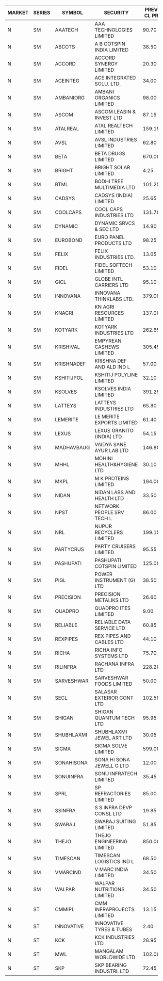 


| MARKET | SERIES | SYMBOL | SECURITY | PREV CL PR | OPEN PRICE | HIGH PRICE | LOW PRICE | CLOSE PRICE | NET TRDVAL | NET TRDQTY | CORP IND | HI 52 WK | LO 52 WK |
| ----- | ----- | ----- | ----- | ----- | ----- | ----- | ----- | ----- | ----- | ----- | ----- | ----- | ----- |
| N | SM | AAATECH | AAA TECHNOLOGIES LIMITED | 90.70 | 91.00 | 95.50 | 87.10 | 94.20 | 12898950.00 | 141000 |  | 105.80 | 44.00 |
| N | SM | ABCOTS | A B COTSPIN INDIA LIMITED | 38.50 | 38.80 | 38.80 | 38.80 | 38.80 | 155200.00 | 4000 |  | 61.35 | 34.15 |
| N | SM | ACCORD | ACCORD SYNERGY LIMITED | 20.30 | 21.30 | 21.30 | 21.30 | 21.30 | 85200.00 | 4000 |  | 37.30 | 14.95 |
| N | SM | ACEINTEG | ACE INTEGRATED SOLU. LTD. | 34.00 | 33.50 | 33.50 | 33.50 | 33.50 | 150750.00 | 4500 |  | 38.30 | 15.15 |
| N | SM | AMBANIORG | AMBANI ORGANICS LIMITED | 98.00 | 102.90 | 102.90 | 95.00 | 95.00 | 395800.00 | 4000 |  | 114.65 | 53.85 |
| N | SM | ASCOM | ASCOM LEASIN & INVEST LTD | 87.15 | 82.80 | 82.80 | 82.80 | 82.80 | 331200.00 | 4000 |  | 87.15 | 33.40 |
| N | SM | ATALREAL | ATAL REALTECH LIMITED | 159.15 | 154.00 | 155.95 | 150.10 | 155.45 | 10813040.00 | 70400 |  | 188.40 | 43.00 |
| N | SM | AVSL | AVSL INDUSTRIES LIMITED | 62.80 | 63.00 | 65.85 | 63.00 | 65.85 | 578550.00 | 9000 |  | 65.85 | 32.10 |
| N | SM | BETA | BETA DRUGS LIMITED | 670.00 | 661.10 | 661.10 | 655.00 | 661.00 | 2234930.00 | 3400 |  | 1024.40 | 319.00 |
| N | SM | BRIGHT | BRIGHT SOLAR LIMITED | 4.25 | 4.25 | 4.35 | 4.25 | 4.35 | 78000.00 | 18000 |  | 10.55 | 3.90 |
| N | SM | BTML | BODHI TREE MULTIMEDIA LTD | 101.25 | 105.50 | 105.50 | 105.50 | 105.50 | 126600.00 | 1200 |  | 174.00 | 65.00 |
| N | SM | CADSYS | CADSYS (INDIA) LIMITED | 25.65 | 26.00 | 26.85 | 26.00 | 26.45 | 158600.00 | 6000 |  | 52.00 | 20.00 |
| N | SM | COOLCAPS | COOL CAPS INDUSTRIES LTD | 131.70 | 133.10 | 133.10 | 124.10 | 130.75 | 8077950.00 | 63000 |  | 135.95 | 41.50 |
| N | SM | DYNAMIC | DYNAMIC SRVCS & SEC LTD | 14.90 | 14.55 | 15.60 | 14.20 | 14.95 | 388200.00 | 26000 |  | 57.70 | 13.00 |
| N | SM | EUROBOND | EURO PANEL PRODUCTS LTD | 98.25 | 96.15 | 99.45 | 96.15 | 99.45 | 590100.00 | 6000 |  | 147.65 | 72.05 |
| N | SM | FELIX | FELIX INDUSTRIES LTD. | 13.05 | 12.40 | 12.40 | 12.40 | 12.40 | 49600.00 | 4000 |  | 45.70 | 12.35 |
| N | SM | FIDEL | FIDEL SOFTECH LIMITED | 53.10 | 52.05 | 56.60 | 52.05 | 55.80 | 6943350.00 | 129000 |  | 63.00 | 52.00 |
| N | SM | GICL | GLOBE INTL CARRIERS LTD | 95.10 | 90.60 | 90.65 | 90.35 | 90.35 | 4751250.00 | 52500 |  | 104.00 | 17.15 |
| N | SM | INNOVANA | INNOVANA THINKLABS LTD. | 379.00 | 395.00 | 395.00 | 361.00 | 361.00 | 6662000.00 | 17000 |  | 478.00 | 119.25 |
| N | SM | KNAGRI | KN AGRI RESOURCES LIMITED | 137.00 | 139.50 | 139.50 | 136.80 | 137.35 | 1988000.00 | 14400 |  | 261.00 | 130.00 |
| N | SM | KOTYARK | KOTYARK INDUSTRIES LTD | 262.65 | 262.00 | 266.00 | 242.65 | 248.20 | 1424660.00 | 5600 |  | 402.00 | 67.90 |
| N | SM | KRISHIVAL | EMPYREAN CASHEWS LIMITED | 305.45 | 292.20 | 292.20 | 290.20 | 290.20 | 2325450.00 | 8000 |  | 321.65 | 68.00 |
| N | SM | KRISHNADEF | KRISHNA DEF AND ALD IND L | 57.00 | 54.35 | 55.85 | 54.35 | 55.85 | 330600.00 | 6000 |  | 118.35 | 54.35 |
| N | SM | KSHITIJPOL | KSHITIJ POLYLINE LIMITED | 32.10 | 30.60 | 33.50 | 30.60 | 33.50 | 299090.60 | 9332 |  | 45.65 | 23.50 |
| N | SM | KSOLVES | KSOLVES INDIA LIMITED | 391.25 | 392.25 | 396.50 | 387.30 | 393.20 | 7056760.00 | 18000 |  | 753.40 | 292.60 |
| N | SM | LATTEYS | LATTEYS INDUSTRIES LTD | 65.80 | 63.00 | 63.00 | 63.00 | 63.00 | 882000.00 | 14000 |  | 65.80 | 51.05 |
| N | SM | LEMERITE | LE MERITE EXPORTS LIMITED | 61.40 | 61.15 | 61.25 | 61.15 | 61.25 | 195840.00 | 3200 |  | 77.20 | 52.50 |
| N | SM | LEXUS | LEXUS GRANITO (INDIA) LTD | 54.15 | 54.10 | 55.00 | 51.45 | 51.45 | 627900.00 | 12000 |  | 77.00 | 10.30 |
| N | SM | MADHAVBAUG | VAIDYA SANE AYUR LAB LTD | 146.80 | 150.00 | 150.00 | 150.00 | 150.00 | 480000.00 | 3200 |  | 249.40 | 133.25 |
| N | SM | MHHL | MOHINI HEALTH&HYGIENE LTD | 30.10 | 30.85 | 30.90 | 28.00 | 28.50 | 2872500.00 | 99000 |  | 47.40 | 19.15 |
| N | SM | MKPL | M K PROTEINS LIMITED | 194.00 | 193.00 | 193.00 | 186.00 | 186.00 | 1502000.00 | 8000 |  | 215.00 | 81.00 |
| N | SM | NIDAN | NIDAN LABS AND HEALTH LTD | 33.50 | 33.80 | 33.80 | 33.80 | 33.80 | 33800.00 | 1000 |  | 70.70 | 32.20 |
| N | SM | NPST | NETWORK PEOPLE SRV TECH L | 86.00 | 86.00 | 88.00 | 86.00 | 88.00 | 416000.00 | 4800 |  | 92.50 | 49.05 |
| N | SM | NRL | NUPUR RECYCLERS LIMITED | 199.15 | 195.10 | 210.00 | 193.00 | 207.70 | 22980430.00 | 113300 |  | 316.05 | 124.20 |
| N | SM | PARTYCRUS | PARTY CRUISERS LIMITED | 95.55 | 95.95 | 95.95 | 95.95 | 95.95 | 191900.00 | 2000 |  | 125.50 | 16.50 |
| N | SM | PASHUPATI | PASHUPATI COTSPIN LIMITED | 125.00 | 127.00 | 127.00 | 127.00 | 127.00 | 203200.00 | 1600 |  | 170.00 | 63.30 |
| N | SM | PIGL | POWER INSTRUMENT (G) LTD | 38.50 | 40.40 | 40.40 | 40.40 | 40.40 | 80800.00 | 2000 |  | 88.60 | 37.75 |
| N | SM | PRECISION | PRECISION METALIKS LTD | 26.60 | 26.10 | 26.15 | 26.00 | 26.00 | 156500.00 | 6000 |  | 55.95 | 23.65 |
| N | SM | QUADPRO | QUADPRO ITES LIMITED | 9.00 | 8.80 | 8.80 | 8.80 | 8.80 | 52800.00 | 6000 |  | 18.80 | 8.40 |
| N | SM | RELIABLE | RELIABLE DATA SERVICE LTD | 60.85 | 60.00 | 60.80 | 57.85 | 60.80 | 572760.00 | 9600 |  | 70.45 | 24.00 |
| N | SM | REXPIPES | REX PIPES AND CABLES LTD | 44.10 | 44.10 | 44.10 | 44.10 | 44.10 | 176400.00 | 4000 |  | 64.35 | 26.00 |
| N | SM | RICHA | RICHA INFO SYSTEMS LTD | 75.70 | 80.00 | 80.00 | 80.00 | 80.00 | 80000.00 | 1000 |  | 104.95 | 56.00 |
| N | SM | RILINFRA | RACHANA INFRA LTD | 228.20 | 234.00 | 235.00 | 230.20 | 231.70 | 2085750.00 | 9000 |  | 244.70 | 184.00 |
| N | SM | SARVESHWAR | SARVESHWAR FOODS LIMITED | 50.00 | 50.00 | 50.00 | 50.00 | 50.00 | 11440000.00 | 228800 |  | 67.65 | 17.10 |
| N | SM | SECL | SALASAR EXTERIOR CONT LTD | 102.50 | 97.50 | 103.00 | 97.50 | 103.00 | 250625.00 | 2500 |  | 143.00 | 19.50 |
| N | SM | SHIGAN | SHIGAN QUANTUM TECH LTD | 95.95 | 91.20 | 93.95 | 91.15 | 93.95 | 1378800.00 | 15000 |  | 140.00 | 81.15 |
| N | SM | SHUBHLAXMI | SHUBHLAXMI JEWEL ART LTD | 30.05 | 28.55 | 31.00 | 28.55 | 31.00 | 59550.00 | 2000 |  | 41.65 | 11.20 |
| N | SM | SIGMA | SIGMA SOLVE LIMITED | 599.00 | 571.50 | 585.95 | 570.00 | 585.95 | 1550265.00 | 2700 |  | 745.75 | 166.50 |
| N | SM | SONAHISONA | SONA HI SONA JEWELL G LTD | 12.00 | 11.50 | 11.50 | 11.50 | 11.50 | 1495000.00 | 130000 |  | 22.35 | 10.00 |
| N | SM | SONUINFRA | SONU INFRATECH LIMITED | 35.45 | 35.80 | 35.85 | 34.20 | 34.30 | 733950.00 | 21000 |  | 37.05 | 19.80 |
| N | SM | SPRL | SP REFRACTORIES LIMITED | 85.00 | 87.00 | 87.00 | 85.00 | 85.00 | 275200.00 | 3200 |  | 97.00 | 80.00 |
| N | SM | SSINFRA | S S INFRA DEVP CONSL LTD | 19.85 | 18.90 | 20.80 | 18.90 | 19.40 | 605700.00 | 30000 |  | 33.40 | 8.00 |
| N | SM | SWARAJ | SWARAJ SUITING LIMITED | 51.85 | 52.30 | 52.50 | 52.30 | 52.50 | 314600.00 | 6000 |  | 86.00 | 44.50 |
| N | SM | THEJO | THEJO ENGINEERING LIMITED | 850.00 | 866.90 | 866.90 | 866.90 | 866.90 | 130035.00 | 150 |  | 3950.00 | 802.00 |
| N | SM | TIMESCAN | TIMESCAN LOGISTICS IND L | 68.50 | 70.00 | 77.10 | 70.00 | 75.00 | 598200.00 | 8000 |  | 161.15 | 65.00 |
| N | SM | VMARCIND | V MARC INDIA LIMITED | 34.50 | 34.00 | 34.00 | 34.00 | 34.00 | 102000.00 | 3000 |  | 52.80 | 27.55 |
| N | SM | WALPAR | WALPAR NUTRITIONS LIMITED | 34.50 | 35.50 | 35.50 | 35.50 | 35.50 | 355000.00 | 10000 |  | 51.50 | 25.50 |
| N | ST | CMMIPL | CMM INFRAPROJECTS LIMITED | 13.15 | 13.00 | 13.20 | 12.50 | 12.85 | 620850.00 | 48000 |  | 14.10 | 6.20 |
| N | ST | INNOVATIVE | INNOVATIVE TYRES & TUBES | 2.40 | 2.50 | 2.50 | 2.50 | 2.50 | 37500.00 | 15000 |  | 30.80 | 2.10 |
| N | ST | KCK | KCK INDUSTRIES LTD | 28.95 | 28.00 | 28.00 | 27.55 | 28.00 | 1449800.00 | 52000 |  | 30.00 | 23.75 |
| N | ST | MWL | MANGALAM WORLDWIDE LTD | 102.00 | 102.25 | 102.90 | 102.00 | 102.15 | 2210880.00 | 21600 |  | 104.95 | 96.90 |
| N | ST | SKP | SKP BEARING INDUSTRI. LTD | 72.45 | 72.95 | 72.95 | 68.85 | 70.05 | 29076700.00 | 406000 |  | 74.50 | 68.85 |



